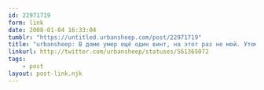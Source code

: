 ```yaml
---
id: 22971719
form: link
date: 2008-01-04 16:33:04
tumblr: "https://untitled.urbansheep.com/post/22971719"
title: "urbansheep: В доме умер ещё один винт, на этот раз не мой. Утомительно."
linkurl: http://twitter.com/urbansheep/statuses/561365072
tags:
    - post
layout: post-link.njk
---
```


